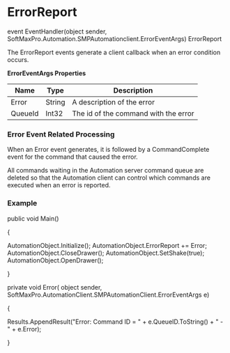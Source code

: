 # ErrorReport

event EventHandler(object sender, SoftMaxPro.Automation.SMPAutomationclient.ErrorEventArgs) ErrorReport

The ErrorReport events generate a client callback when an error condition occurs.

**ErrorEventArgs Properties**

| **Name** | **Type** | **Description**                      |
| -------- | -------- | ------------------------------------ |
| Error    | String   | A description of the error           |
| QueueId  | Int32    | The id of the command with the error |

### Error Event Related Processing

When an Error event generates, it is followed by a CommandComplete event for the command that caused the error.

All commands waiting in the Automation server command queue are deleted so that the Automation client can control which commands are executed when an error is reported.

### Example

public void Main()

{

AutomationObject.Initialize(); AutomationObject.ErrorReport += Error; AutomationObject.CloseDrawer(); AutomationObject.SetShake(true); AutomationObject.OpenDrawer();

}

private void Error( object sender, SoftMaxPro.AutomationClient.SMPAutomationClient.ErrorEventArgs e)

{

Results.AppendResult("Error: Command ID = " + e.QueueID.ToString() + " - " + e.Error);

}
